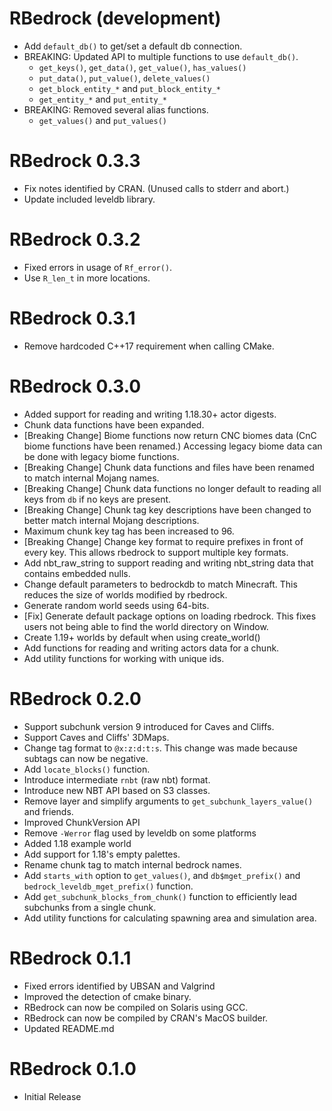 # RBedrock (development)

* Add `default_db()` to get/set a default db connection.
* BREAKING: Updated API to multiple functions to use `default_db()`.
  - `get_keys()`, `get_data()`, `get_value()`, `has_values()`
  - `put_data()`, `put_value()`, `delete_values()`
  - `get_block_entity_*` and `put_block_entity_*`
  - `get_entity_*` and `put_entity_*`  
* BREAKING: Removed several alias functions.
  - `get_values()` and `put_values()`

# RBedrock 0.3.3

* Fix notes identified by CRAN. (Unused calls to stderr and abort.)
* Update included leveldb library.

# RBedrock 0.3.2

* Fixed errors in usage of `Rf_error()`.
* Use `R_len_t` in more locations.

# RBedrock 0.3.1

* Remove hardcoded C++17 requirement when calling CMake.

# RBedrock 0.3.0

* Added support for reading and writing 1.18.30+ actor digests.
* Chunk data functions have been expanded.
* [Breaking Change] Biome functions now return CNC biomes data (CnC biome functions have been renamed.) Accessing legacy biome data can be done with legacy biome functions.
* [Breaking Change] Chunk data functions and files have been renamed to match internal Mojang names.
* [Breaking Change] Chunk data functions no longer default to reading all keys from `db` if no keys are present.
* [Breaking Change] Chunk tag key descriptions have been changed to better match internal Mojang descriptions.
* Maximum chunk key tag has been increased to 96.
* [Breaking Change] Change key format to require prefixes in front of every key. This allows rbedrock to support multiple key formats.
* Add nbt_raw_string to support reading and writing nbt_string data that contains embedded nulls.
* Change default parameters to bedrockdb to match Minecraft. This reduces the size of worlds modified by rbedrock.
* Generate random world seeds using 64-bits.
* [Fix] Generate default package options on loading rbedrock. This fixes users not being able to find the world directory on Window.
* Create 1.19+ worlds by default when using create_world()
* Add functions for reading and writing actors data for a chunk.
* Add utility functions for working with unique ids.

# RBedrock 0.2.0

* Support subchunk version 9 introduced for Caves and Cliffs.
* Support Caves and Cliffs' 3DMaps.
* Change tag format to `@x:z:d:t:s`. This change was made because subtags can now be negative.
* Add `locate_blocks()` function.
* Introduce intermediate `rnbt` (raw nbt) format.
* Introduce new NBT API based on S3 classes.
* Remove layer and simplify arguments to `get_subchunk_layers_value()` and friends.
* Improved ChunkVersion API
* Remove `-Werror` flag used by leveldb on some platforms
* Added 1.18 example world
* Add support for 1.18's empty palettes.
* Rename chunk tag to match internal bedrock names.
* Add `starts_with` option to `get_values()`, and `db$mget_prefix()` and `bedrock_leveldb_mget_prefix()` function.
* Add `get_subchunk_blocks_from_chunk()` function to efficiently lead subchunks from a single chunk.
* Add utility functions for calculating spawning area and simulation area.

# RBedrock 0.1.1

* Fixed errors identified by UBSAN and Valgrind
* Improved the detection of cmake binary.
* RBedrock can now be compiled on Solaris using GCC.
* RBedrock can now be compiled by CRAN's MacOS builder.
* Updated README.md

# RBedrock 0.1.0

* Initial Release

